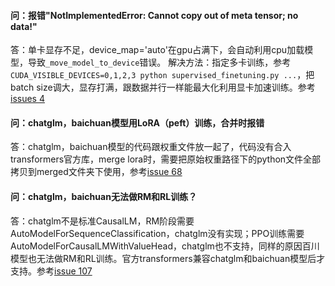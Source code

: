 #### 问：报错"NotImplementedError: Cannot copy out of meta tensor; no data!"
答：单卡显存不足，device_map='auto'在gpu占满下，会自动利用cpu加载模型，导致`_move_model_to_device`错误。
解决方法：指定多卡训练，参考`CUDA_VISIBLE_DEVICES=0,1,2,3 python supervised_finetuning.py ...`，把batch size调大，显存打满，跟数据并行一样能最大化利用显卡加速训练。参考[issues 4](https://github.com/shibing624/MedicalGPT/issues/4)


#### 问：chatglm，baichuan模型用LoRA（peft）训练，合并时报错
答：chatglm，baichuan模型的代码跟权重文件放一起了，代码没有合入transformers官方库，merge lora时，需要把原始权重路径下的python文件全部拷贝到merged文件夹下使用，参考[issue 68](https://github.com/shibing624/MedicalGPT/issues/68)

#### 问：chatglm，baichuan无法做RM和RL训练？
答：chatglm不是标准CausalLM，RM阶段需要AutoModelForSequenceClassification，chatglm没有实现；PPO训练需要AutoModelForCausalLMWithValueHead，chatglm也不支持，同样的原因百川模型也无法做RM和RL训练。官方transformers兼容chatglm和baichuan模型后才支持。参考[issue 107](https://github.com/shibing624/MedicalGPT/issues/107)